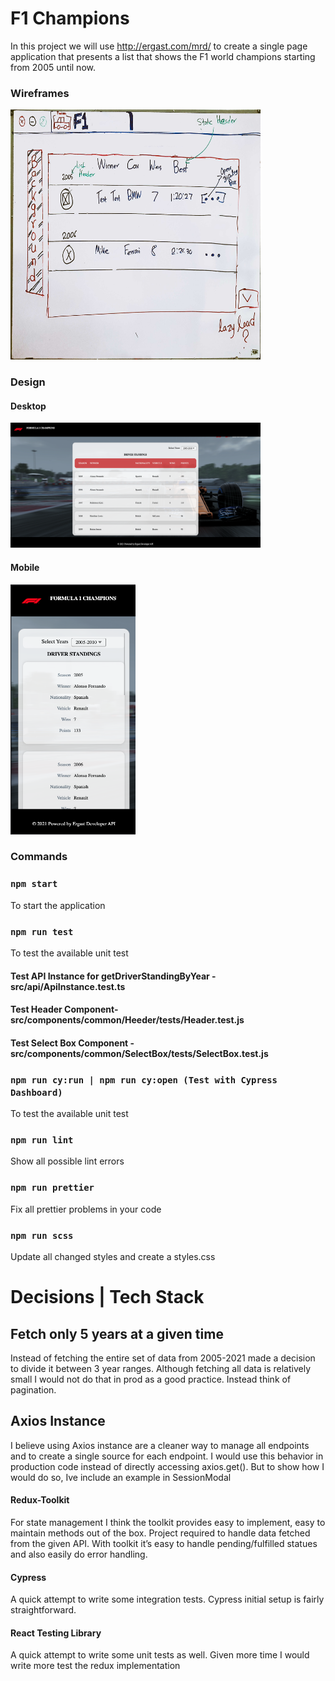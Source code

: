 # F1 Champions

In this project we will use http://ergast.com/mrd/ to create a single page application that presents a list that shows the F1 world champions starting from 2005 until now.

### Wireframes

<img src="./wireframes/wireframe.main.jpg?raw=true" width="400" height="400">

### Design

#### Desktop
<img src="./wireframes/design-desktop.png?raw=true" width="400" height="200">

#### Mobile
<img src="./wireframes/design-mobile.png?raw=true" width="200" height="400">

### Commands

### `npm start`

To start the application

### `npm run test`

To test the available unit test

#### Test API Instance for getDriverStandingByYear - src/api/ApiInstance.test.ts
#### Test Header Component- src/components/common/Heeder/__tests__/Header.test.js
#### Test Select Box Component - src/components/common/SelectBox/__tests__/SelectBox.test.js

### `npm run cy:run | npm run cy:open (Test with Cypress Dashboard)`

To test the available unit test

### `npm run lint`

Show all possible lint errors

### `npm run prettier`

Fix all prettier problems in your code

### `npm run scss`

Update all changed styles and create a styles.css

# Decisions | Tech Stack

## Fetch only 5 years at a given time

Instead of fetching the entire set of data from 2005-2021 made a decision to divide it between 3 year ranges. Although fetching all data is relatively small I would not do that in prod as a good practice. Instead think of pagination.

## Axios Instance

I believe using Axios instance are a cleaner way to manage all endpoints and to create a single source for each endpoint. I would use this behavior in production code instead of directly accessing axios.get(). But to show how I would do so, Ive include an example in SessionModal

#### Redux-Toolkit
For state management I think the toolkit provides easy to implement, easy to maintain methods out of the box. Project required to handle data fetched from the given API. With toolkit it’s easy to handle pending/fulfilled statues and also easily do error handling.


#### Cypress
A quick attempt to write some integration tests. Cypress initial setup is fairly straightforward.

#### React Testing Library
A quick attempt to write some unit tests as well. Given more time I would write more test the redux implementation